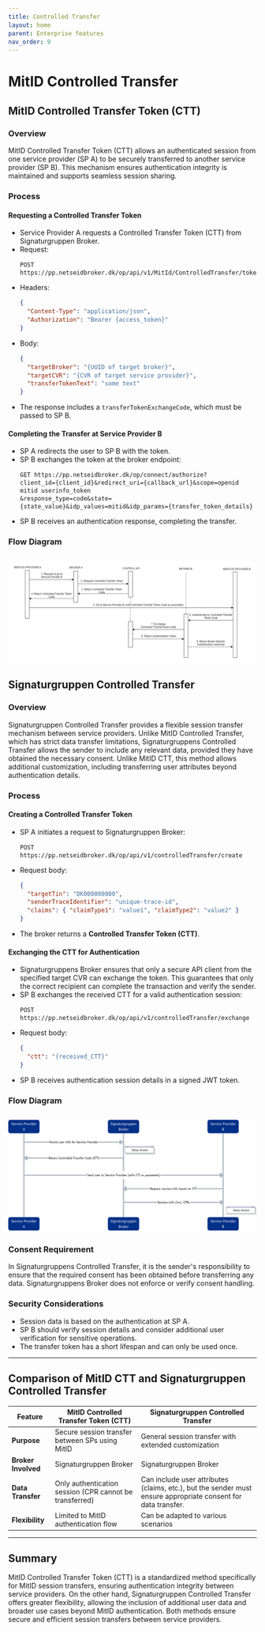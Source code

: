 ```yaml
---
title: Controlled Transfer
layout: home
parent: Enterprise features
nav_order: 9
---
```


# MitID Controlled Transfer

## MitID Controlled Transfer Token (CTT)

### Overview
MitID Controlled Transfer Token (CTT) allows an authenticated session from one service provider (SP A) to be securely transferred to another service provider (SP B). This mechanism ensures authentication integrity is maintained and supports seamless session sharing.

### Process

#### Requesting a Controlled Transfer Token
- Service Provider A requests a Controlled Transfer Token (CTT) from Signaturgruppen Broker.
- Request:
  ```plaintext
  POST https://pp.netseidbroker.dk/op/api/v1/MitId/ControlledTransfer/tokenExchangeCode
  ```
- Headers:
  ```json
  {
    "Content-Type": "application/json",
    "Authorization": "Bearer {access_token}"
  }
  ```
- Body:
  ```json
  {
    "targetBroker": "{UUID of target broker}",
    "targetCVR": "{CVR of target service provider}",
    "transferTokenText": "some text"
  }
  ```
- The response includes a `transferTokenExchangeCode`, which must be passed to SP B.

#### Completing the Transfer at Service Provider B
- SP A redirects the user to SP B with the token.
- SP B exchanges the token at the broker endpoint:
  ```plaintext
  GET https://pp.netseidbroker.dk/op/connect/authorize?
  client_id={client_id}&redirect_uri={callback_url}&scope=openid mitid userinfo_token
  &response_type=code&state={state_value}&idp_values=mitid&idp_params={transfer_token_details}
  ```
- SP B receives an authentication response, completing the transfer.

### Flow Diagram
![](../images/mitid-CTT-flow.png)
---

## Signaturgruppen Controlled Transfer

### Overview
Signaturgruppen Controlled Transfer provides a flexible session transfer mechanism between service providers. Unlike MitID Controlled Transfer, which has strict data transfer limitations, Signaturgruppens Controlled Transfer allows the sender to include any relevant data, provided they have obtained the necessary consent. Unlike MitID CTT, this method allows additional customization, including transferring user attributes beyond authentication details.

### Process

#### Creating a Controlled Transfer Token
- SP A initiates a request to Signaturgruppen Broker:
  ```plaintext
  POST https://pp.netseidbroker.dk/op/api/v1/controlledTransfer/create
  ```
- Request body:
  ```json
  {
    "targetTin": "DK000000000",
    "senderTraceIdentifier": "unique-trace-id",
    "claims": { "claimType1": "value1", "claimType2": "value2" }
  }
  ```
- The broker returns a **Controlled Transfer Token (CTT)**.

#### Exchanging the CTT for Authentication
- Signaturgruppens Broker ensures that only a secure API client from the specified target CVR can exchange the token. This guarantees that only the correct recipient can complete the transaction and verify the sender.
- SP B exchanges the received CTT for a valid authentication session:
  ```plaintext
  POST https://pp.netseidbroker.dk/op/api/v1/controlledTransfer/exchange
  ```
- Request body:
  ```json
  {
    "ctt": "{received_CTT}"
  }
  ```
- SP B receives authentication session details in a signed JWT token.

### Flow Diagram
![](../images/SG-CTT-Flow.png)
---

### Consent Requirement
In Signaturgruppens Controlled Transfer, it is the sender's responsibility to ensure that the required consent has been obtained before transferring any data. Signaturgruppens Broker does not enforce or verify consent handling.

### Security Considerations
- Session data is based on the authentication at SP A.
- SP B should verify session details and consider additional user verification for sensitive operations.
- The transfer token has a short lifespan and can only be used once.

---

## Comparison of MitID CTT and Signaturgruppen Controlled Transfer

| Feature             | MitID Controlled Transfer Token (CTT)                   | Signaturgruppen Controlled Transfer                                                                           |
|---------------------|---------------------------------------------------------|---------------------------------------------------------------------------------------------------------------|
| **Purpose**         | Secure session transfer between SPs using MitID         | General session transfer with extended customization                                                          |
| **Broker Involved** | Signaturgruppen Broker                                  | Signaturgruppen Broker                                                                                        |
| **Data Transfer**   | Only authentication session (CPR cannot be transferred) | Can include user attributes (claims, etc.), but the sender must ensure appropriate consent for data transfer. |
| **Flexibility**     | Limited to MitID authentication flow                    | Can be adapted to various scenarios                                                                           |

---

## Summary
MitID Controlled Transfer Token (CTT) is a standardized method specifically for MitID session transfers, ensuring authentication integrity between service providers. On the other hand, Signaturgruppen Controlled Transfer offers greater flexibility, allowing the inclusion of additional user data and broader use cases beyond MitID authentication. Both methods ensure secure and efficient session transfers between service providers.

